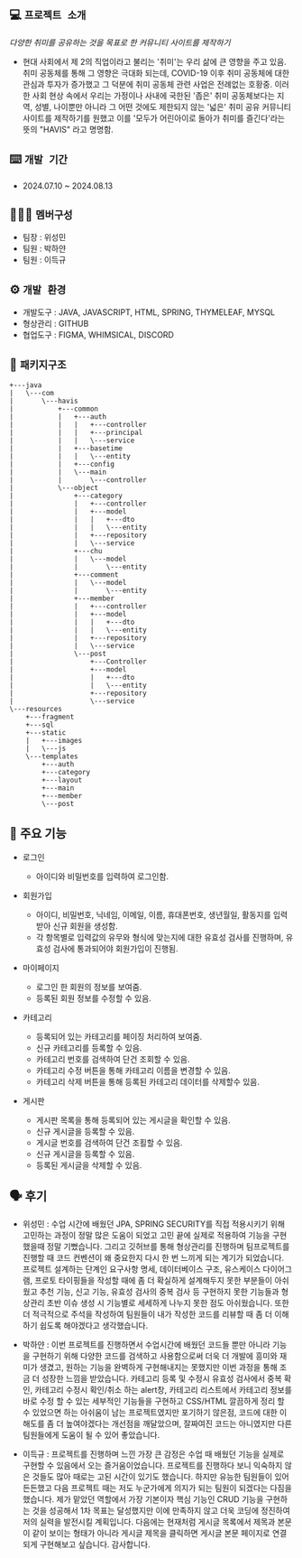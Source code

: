 ## 💻 `프로젝트 소개`
_다양한 취미를 공유하는 것을 목표로 한 커뮤니티 사이트를 제작하기_

- 현대 사회에서 제 2의 직업이라고 불리는 '취미'는 우리 삶에 큰 영향을 주고 있음. 취미 공동체를 통해 그 영향은 극대화 되는데, COVID-19 이후 취미 공동체에 대한 관심과 투자가 증가했고 그 덕분에 취미 공동체 관련 사업은 전례없는 호황중. 이러한 사회 현상 속에서 우리는 가정이나 사내에 국한된 '좁은' 취미 공동체보다는 지역, 성별, 나이뿐만 아니라 그 어떤 것에도 제한되지 않는 '넓은' 취미 공유 커뮤니티 사이트를 제작하기를 원했고 이를 '모두가 어린아이로 돌아가 취미를 즐긴다'라는 뜻의 "HAVIS" 라고 명명함.

##  ⌨️ `개발 기간`
* 2024.07.10 ~ 2024.08.13

## 🧑‍🤝‍🧑 `멤버구성`
 - 팀장 : 위성민
 - 팀원 : 박하얀
 - 팀원 : 이득규

## ⚙️ `개발 환경`
- 개발도구 : JAVA, JAVASCRIPT, HTML, SPRING, THYMELEAF, MYSQL
- 형상관리 : GITHUB
- 협업도구 : FIGMA, WHIMSICAL, DISCORD
  
## 📂 `패키지구조`
```
+---java
|   \---com
|       \---havis
|           +---common
|           |   +---auth
|           |   |   +---controller
|           |   |   +---principal
|           |   |   \---service
|           |   +---basetime
|           |   |   \---entity
|           |   +---config
|           |   \---main
|           |       \---controller
|           \---object
|               +---category
|               |   +---controller
|               |   +---model
|               |   |   +---dto
|               |   |   \---entity
|               |   +---repository
|               |   \---service
|               +---chu
|               |   \---model
|               |       \---entity
|               +---comment
|               |   \---model
|               |       \---entity
|               +---member
|               |   +---controller
|               |   +---model
|               |   |   +---dto
|               |   |   \---entity
|               |   +---repository
|               |   \---service
|               \---post
|                   +---Controller
|                   +---model
|                   |   +---dto
|                   |   \---entity
|                   +---repository
|                   \---service
\---resources
    +---fragment
    +---sql
    +---static
    |   +---images
    |   \---js
    \---templates
        +---auth
        +---category
        +---layout
        +---main
        +---member
        \---post
```


## 📌 주요 기능

- 로그인
  - 아이디와 비밀번호를 입력하여 로그인함.

- 회원가입
  - 아이디, 비밀번호, 닉네임, 이메일, 이름, 휴대폰번호, 생년월일, 활동지를 입력받아 신규 회원을 생성함.
  - 각 항목별로 입력값의 유무와 형식에 맞는지에 대한 유효성 검사를 진행하며, 유효성 검사에 통과되어야 회원가입이 진행됨.

- 마이페이지
  - 로그인 한 회원의 정보를 보여줌.
  - 등록된 회원 정보를 수정할 수 있음.

- 카테고리
  - 등록되어 있는 카테고리를 페이징 처리하여 보여줌.
  - 신규 카테고리를 등록할 수 있음.
  - 카테고리 번호를 검색하여 단건 조회할 수 있음.
  - 카테고리 수정 버튼을 통해 카테고리 이름을 변경할 수 있음.
  - 카테고리 삭제 버튼을 통해 등록된 카테고리 데이터를 삭제할수 있음.

- 게시판
  - 게시판 목록을 통해 등록되어 있는 게시글을 확인할 수 있음.
  - 신규 게시글을 등록할 수 있음.
  - 게시글 번호를 검색하여 단건 조횔할 수 있음.
  - 신규 게시글을 등록할 수 있음.
  - 등록된 게시글을 삭제할 수 있음.

## 🗣️ 후기

- 위성민 : 수업 시간에 배웠던 JPA, SPRING SECURITY를 직접 적용시키기 위해 고민하는 과정이 정말 많은 도움이 되었고 고민 끝에 실제로 적용하여 기능을 구현했을때 정말 기뻤습니다. 그리고 깃허브를 통해 형상관리를 진행하며 팀프로젝트를 진행할 때 코드 컨벤션이 왜 중요한지 다시 한 번 느끼게 되는 계기가 되었습니다.<br>
프로젝트 설계하는 단계인 요구사항 명세, 데이터베이스 구조, 유스케이스 다이어그램, 프로토 타이핑들을 작성할 때에 좀 더 확실하게 설계해두지 못한 부분들이 아쉬웠고 추천 기능, 신고 기능, 유효성 검사의 중복 검사 등 구현하지 못한 기능들과 형상관리 초반 이슈 생성 시 기능별로 세세하게 나누지 못한 점도 아쉬웠습니다. 또한 더 적극적으로 주석을 작성하여 팀원들이 내가 작성한 코드를 리뷰할 때 좀 더 이해하기 쉽도록 해야겠다고 생각했습니다. 

- 박하얀 : 이번 프로젝트를 진행하면서 수업시간에 배웠던 코드들 뿐만 아니라 기능을 구현하기 위해 다양한 코드를 검색하고 사용함으로써 더욱 더 개발에 흥미와 재미가 생겼고, 원하는 기능을 완벽하게 구현해내지는 못했지만 이번 과정을 통해 조금 더 성장한 느낌을 받았습니다.
카테고리 등록 및 수정시 유효성 검사에서 중복 확인, 카테고리 수정시 확인/취소 하는 alert창, 카테고리 리스트에서 카테고리 정보를 바로 수정 할 수 있는 세부적인 기능들을 구현하고 CSS/HTML 깔끔하게 정리 할 수 있었으면 하는 아쉬움이 남는 프로젝트였지만 포기하기 않은점, 코드에 대한 이해도를 좀 더 높여야겠다는 개선점을 깨달았으며, 잘짜여진 코드는 아니였지만 다른 팀원들에게 도움이 될 수 있어 좋았습니다.


- 이득규 : 
프로젝트를 진행하며 느낀 가장 큰 감정은 수업 때 배웠던 기능을 실제로 구현할 수 있음에서 오는 즐거움이었습니다.
프로젝트를 진행하다 보니 익숙하지 않은 것들도 많아 때로는 고된 시간이 있기도 했습니다.
하지만 유능한 팀원들이 있어 든든했고 다음 프로젝트 때는 저도 누군가에게 의지가 되는 팀원이 되겠다는 다짐을 했습니다.
제가 맡았던 역할에서 가장 기본이자 핵심 기능인 CRUD 기능을 구현하는 것을 성공해서 1차 목표는 달성했지만 이에 만족하지 않고 더욱 코딩에 정진하여 저의 실력을 발전시킬 계획입니다.
다음에는 현재처럼 게시글 목록에서 제목과 본문이 같이 보이는 형태가 아니라 게시글 제목을 클릭하면 게시글 본문 페이지로 연결되게 구현해보고 싶습니다.
감사합니다.
